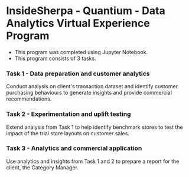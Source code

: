 # InsideSherpa - Quantium - Data Analytics Virtual Experience Program
* This program was completed using Jupyter Notebook.
* This program consists of 3 tasks.

### Task 1 - Data preparation and customer analytics
Conduct analysis on client's transaction dataset and identify customer purchasing behaviours to generate insights and provide commercial recommendations.

### Task 2 - Experimentation and uplift testing
Extend analysis from Task 1 to help identify benchmark stores to test the impact of the trial store layouts on customer sales.

### Task 3 - Analytics and commercial application
Use analytics and insights from Task 1 and 2 to prepare a report for the client, the Category Manager.

